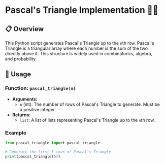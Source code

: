 # Pascal's Triangle Implementation 🧑‍💻

## 📋 Overview
This Python script generates Pascal's Triangle up to the `n`th row. Pascal's Triangle is a triangular array where each number is the sum of the two directly above it. This structure is widely used in combinatorics, algebra, and probability.

## 🚀 Usage
### Function: `pascal_triangle(n)`
- **Arguments:**
  - `n` (int): The number of rows of Pascal's Triangle to generate. Must be a positive integer.
- **Returns:**
  - `list`: A list of lists representing Pascal's Triangle up to the `n`th row.

### Example
```python
from pascal_triangle import pascal_triangle

# Generate the first 5 rows of Pascal's Triangle
print(pascal_triangle(5))
